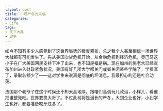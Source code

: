 ```yaml
---
layout: post
title: 一场严冬的来临
categories:
- Life
tags:
- 天下大乱
- 过冬
---
```


如今不知有多少人感觉到了这世界局势的极度紧张，总之我个人甚至相信一场世界大战都有可能发生了。先从美国次贷危机开始，从金融危机到经济危机，奥巴马这小子在广大美国网民支持下冲了出来，也不知是福是祸。现在加州的施老大已经宣布加州进入财政紧急状况，美国有好几所大学都关门或者关闭某些学院了，学费涨了，录取名额少了——这对学生来说真是彻底的坏消息。我最担心的还是社会动荡。

法国那个老爷子在这个时候还不知天高地厚，跟咱们高调玩儿政治，小样儿，看谁把谁整死吧。世界要换大哥了。不过此前将是漫长的严冬，大到企业也好，小到学生也好，都要准备咬牙过冬了。

